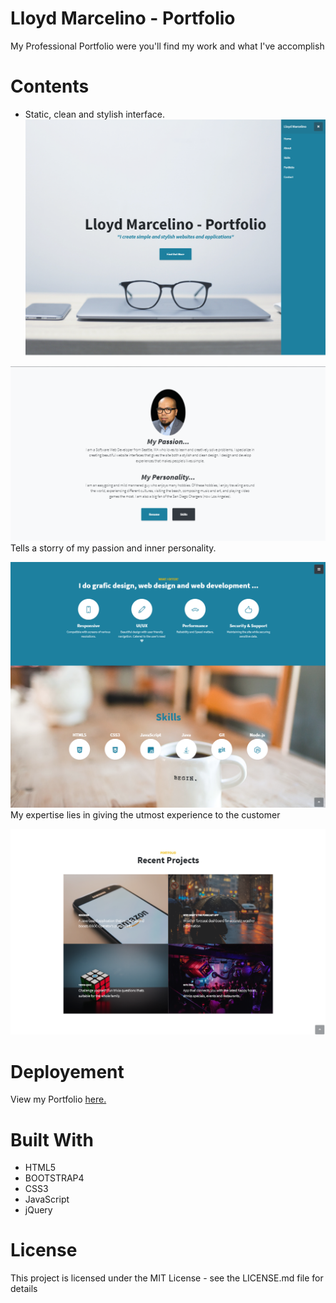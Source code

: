 # Lloyd Marcelino - Portfolio
My Professional Portfolio were you'll find my work and what I've accomplish
# Contents
* Static, clean and stylish interface.
![](img/intro.PNG)


![](img/aboutMe.PNG)
Tells a storry of my passion and inner personality.

![](img/skillsPage.PNG)
My expertise lies in giving the utmost experience to the customer

![](img/projects.PNG)


# Deployement
View my Portfolio <a href="https://ethanlloyd21.github.io/lloydmarcelino/" rel="nofollow"> here.</a>

# Built With
* HTML5
* BOOTSTRAP4
* CSS3
* JavaScript
* jQuery 

# License 
This project is licensed under the MIT License - see the LICENSE.md file for details
